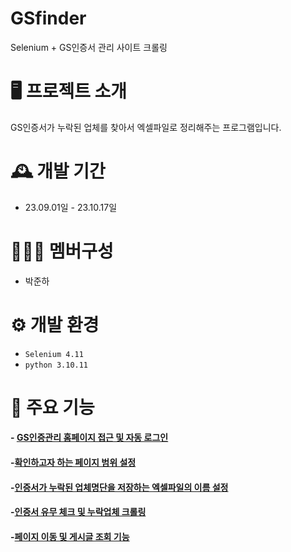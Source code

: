 # GSfinder
Selenium + GS인증서 관리 사이트 크롤링


 # 🖥️ 프로젝트 소개
GS인증서가 누락된 업체를 찾아서 엑셀파일로 정리해주는 프로그램입니다.
<br>

# 🕰️ 개발 기간
* 23.09.01일 - 23.10.17일

# 🧑‍🤝‍🧑 멤버구성
 - 박준하

# ⚙️ 개발 환경
- `Selenium 4.11`
- `python 3.10.11`

# 📌 주요 기능
#### - [GS인증관리 홈페이지 접근 및 자동 로그인](https://github.com/pjun97/gsfinder/wiki/GS%ED%8E%98%EC%9D%B4%EC%A7%80-%EC%A0%91%EA%B7%BC-%EB%B0%8F-%EC%9E%90%EB%8F%99%EB%A1%9C%EA%B7%B8%EC%9D%B8) 



#### -[확인하고자 하는 페이지 범위 설정](https://github.com/pjun97/gsfinder/wiki/%ED%99%95%EC%9D%B8%ED%95%98%EA%B3%A0%EC%9E%90-%ED%95%98%EB%8A%94-%ED%8E%98%EC%9D%B4%EC%A7%80-%EB%B2%94%EC%9C%84-%EC%84%A4%EC%A0%95-%EB%B0%8F-%EC%A0%80%EC%9E%A5%ED%95%A0-%EC%97%91%EC%85%80%ED%8C%8C%EC%9D%BC%EC%9D%98-%EC%9D%B4%EB%A6%84-%EC%84%A4%EC%A0%95)

#### -[인증서가 누락된 업체명단을 저장하는 엑셀파일의 이름 설정](https://github.com/pjun97/gsfinder/wiki/%ED%99%95%EC%9D%B8%ED%95%98%EA%B3%A0%EC%9E%90-%ED%95%98%EB%8A%94-%ED%8E%98%EC%9D%B4%EC%A7%80-%EB%B2%94%EC%9C%84-%EC%84%A4%EC%A0%95-%EB%B0%8F-%EC%A0%80%EC%9E%A5%ED%95%A0-%EC%97%91%EC%85%80%ED%8C%8C%EC%9D%BC%EC%9D%98-%EC%9D%B4%EB%A6%84-%EC%84%A4%EC%A0%95)

#### -[인증서 유무 체크 및 누락업체 크롤링](https://github.com/pjun97/gsfinder/wiki/%EC%9D%B8%EC%A6%9D%EC%84%9C-%EC%9C%A0%EB%AC%B4-%EC%B2%B4%ED%81%AC-%EB%B0%8F-%EB%88%84%EB%9D%BD%EC%97%85%EC%B2%B4-%ED%81%AC%EB%A1%A4%EB%A7%81)

#### -[페이지 이동 및 게시글 조회 기능](https://github.com/pjun97/gsfinder/wiki/%ED%8E%98%EC%9D%B4%EC%A7%80-%EC%9D%B4%EB%8F%99-%EA%B8%B0%EB%8A%A5)